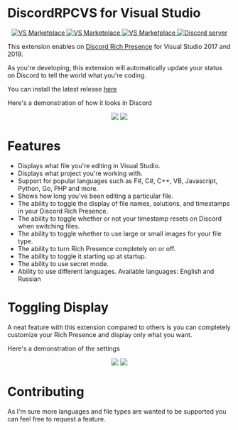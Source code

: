 # DiscordRPCVS for Visual Studio

<div align="center">
    <p>
        <a href="https://marketplace.visualstudio.com/items?itemName=1thenikita.drpcvs2019">
            <img src="https://vsmarketplacebadge.apphb.com/version/1thenikita.drpcvs2019.svg" alt="VS Marketplace">
        </a>
        <a href="https://marketplace.visualstudio.com/items?itemName=1thenikita.drpcvs2019">
            <img src="https://vsmarketplacebadge.apphb.com/installs-short/1thenikita.drpcvs2019.svg" alt="VS Marketplace">
        </a>
        <a href="https://marketplace.visualstudio.com/items?itemName=1thenikita.drpcvs2019">
            <img src="https://vsmarketplacebadge.apphb.com/downloads-short/1thenikita.drpcvs2019.svg" alt="VS Marketplace">
        </a>
        <a href="https://discord.gg/X73DBfA">
            <img src="https://canary.discordapp.com/api/guilds/442747591310966804/embed.png" alt="Discord server">
        </a>
    </p>
</div>

This extension enables on [Discord Rich Presence](https://discordapp.com/rich-presence) for Visual Studio 2017 and 2019.

As you're developing, this extension will automatically update your status on Discord to tell the world what you're coding.

You can install the latest release [here](https://marketplace.visualstudio.com/items?itemName=VisualDevelopment.drpcvs2019)

Here's a demonstration of how it looks in Discord
<p align="center"> 
  <img src="https://i.imgur.com/AgCFkAH.png" />
  <img src="https://i.imgur.com/kNPuMU5.png" />
</p>

# Features
* Displays what file you're editing in Visual Studio.
* Displays what project you're working with.
* Support for popular languages such as F#, C#, C++, VB, Javascript, Python, Go, PHP and more.
* Shows how long you've been editing a particular file.
* The ability to toggle the display of file names, solutions, and timestamps in your Discord Rich Presence.
* The ability to toggle whether or not your timestamp resets on Discord when switching files.
* The ability to toggle whether to use large or small images for your file type.
* The ability to turn Rich Presence completely on or off.
* The ability to toggle it starting up at startup.
* The ability to use secret mode.
* Ability to use different languages. Available languages: English and Russian

# Toggling Display
A neat feature with this extension compared to others is you can completely customize your Rich Presence and display only what you want.

Here's a demonstration of the settings
<p align="center"> 
  <img src="https://nothing-to-see-he.re/65mSaD.png" />
  <img src="https://i.imgur.com/ZGnPIBj.png" />
</p>

# Contributing
As I'm sure more languages and file types are wanted to be supported you can feel free to request a feature.
